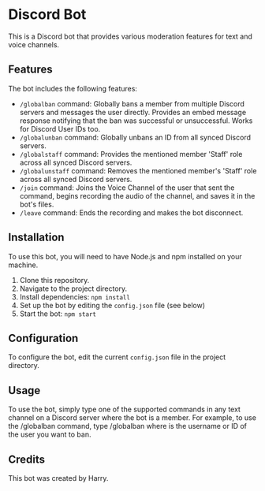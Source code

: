 # Discord Bot

This is a Discord bot that provides various moderation features for text and voice channels.

## Features

The bot includes the following features:

- `/globalban` command: Globally bans a member from multiple Discord servers and messages the user directly. Provides an embed message response notifying that the ban was successful or unsuccessful. Works for Discord User IDs too.
- `/globalunban` command: Globally unbans an ID from all synced Discord servers.
- `/globalstaff` command: Provides the mentioned member 'Staff' role across all synced Discord servers.
- `/globalunstaff` command: Removes the mentioned member's 'Staff' role across all synced Discord servers.
- `/join` command: Joins the Voice Channel of the user that sent the command, begins recording the audio of the channel, and saves it in the bot's files.
- `/leave` command: Ends the recording and makes the bot disconnect.

## Installation

To use this bot, you will need to have Node.js and npm installed on your machine.

1. Clone this repository.
2. Navigate to the project directory.
3. Install dependencies: `npm install`
4. Set up the bot by editing the `config.json` file (see below)
5. Start the bot: `npm start`

## Configuration

To configure the bot, edit the current `config.json` file in the project directory.

## Usage
To use the bot, simply type one of the supported commands in any text channel on a Discord server where the bot is a member. For example, to use the /globalban command, type /globalban <user> where <user> is the username or ID of the user you want to ban.

## Credits
This bot was created by Harry.
